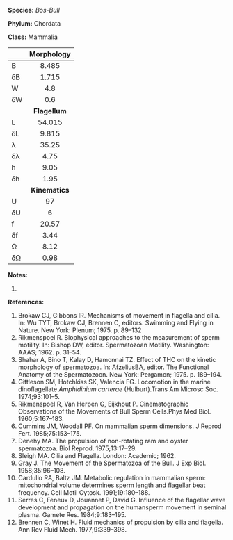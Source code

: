 **Species:** *Bos-Bull*

**Phylum:** Chordata

**Class:** Mammalia

|    | **Morphology** |
|:-- | :------------: |
| B  | 8.485 |
| δB | 1.715 |
| W  | 4.8 |
| δW | 0.6 |
|    | **Flagellum** |
| L  | 54.015 |
| δL | 9.815 |
| λ  | 35.25 |
| δλ | 4.75 |
| h  | 9.05 |
| δh | 1.95 |
|    | **Kinematics** |
| U  | 97 |
| δU | 6 |
| f  | 20.57 |
| δf | 3.44 |
| Ω  | 8.12 |
| δΩ | 0.98 |

**Notes:**

1.

**References:**

1. Brokaw CJ, Gibbons IR.  Mechanisms of movement in flagella and cilia.  In:  Wu TYT, Brokaw CJ, Brennen C, editors. Swimming and Flying in Nature. New York:  Plenum; 1975. p. 89–132
1. Rikmenspoel R.  Biophysical approaches to the measurement of sperm motility. In: Bishop DW, editor. Spermatozoan Motility. Washington:  AAAS; 1962. p. 31–54.
1. Shahar A, Bino T, Kalay D, Hamonnai TZ.  Effect of THC on the kinetic morphology of spermatozoa.  In:  AfzeliusBA, editor. The Functional Anatomy of the Spermatozoon. New York:  Pergamon; 1975. p. 189–194.
1. Gittleson SM, Hotchkiss SK, Valencia FG.  Locomotion in the marine dinoflagellate *Amphidinium carterae* (Hulburt).Trans Am Microsc Soc. 1974;93:101–5.
1. Rikmenspoel R, Van Herpen G, Eijkhout P.  Cinematographic Observations of the Movements of Bull Sperm Cells.Phys Med Biol. 1960;5:167–183.
1. Cummins JM, Woodall PF.  On mammalian sperm dimensions.  J Reprod Fert. 1985;75:153–175.
1. Denehy MA.  The propulsion of non-rotating ram and oyster spermatozoa.  Biol Reprod. 1975;13:17–29.
1. Sleigh MA.  Cilia and Flagella.  London:  Academic; 1962.
1. Gray J.  The Movement of the Spermatozoa of the Bull.  J Exp Biol. 1958;35:96–108.
1. Cardullo RA, Baltz JM.  Metabolic regulation in mammalian sperm:  mitochondrial volume determines sperm length and flagellar beat frequency.  Cell Motil Cytosk. 1991;19:180–188.
1. Serres C, Feneux D, Jouannet P, David G.  Influence of the flagellar wave development and propagation on the humansperm movement in seminal plasma.  Gamete Res. 1984;9:183–195.
1. Brennen C, Winet H.  Fluid mechanics of propulsion by cilia and flagella.  Ann Rev Fluid Mech. 1977;9:339–398.
